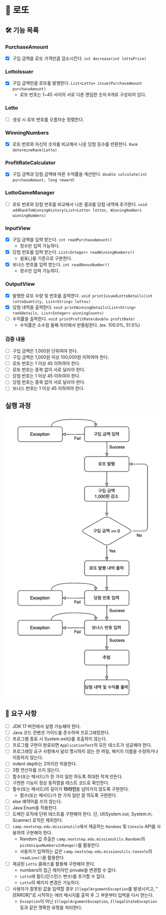 # 🎰 로또

## 🛠️ 기능 목록
### PurchaseAmount
- [x] 구입 금액을 로또 가격만큼 감소시킨다. `int decrease(int lottoPrice)`

### LottoIssuer
- [x] 구입 금액만큼 로또를 발행한다. `List<Lotto> issue(PurchaseAmount purchaseAmount)`
    - 로또 번호는 1~45 사이의 서로 다른 랜덤한 숫자 6개로 구성되어 있다.

### Lotto
- [ ] 생성 시 로또 번호를 오름차순 정렬한다.

### WinningNumbers
- [x] 로또 번호와 자신의 숫자를 비교해서 나온 당첨 등수를 반환한다. `Rank determineRank(Lotto)`

### ProfitRateCalculator
- [x] 구입 금액과 당첨 금액에 따른 수익률을 계산한다. `double calculate(int purchaseAmount, long reward)`

### LottoGameManager
- [ ] 로또 번호와 당첨 번호를 비교해서 나온 결과를 당첨 내역에 추가한다. `void addRankToWinningHistory(List<Lotto> lottos, WinningNumbers winningNumbers)`

### InputView
- [x] 구입 금액을 입력 받는다. `int readPurchaseAmount()`
    - 정수만 입력 가능하다.
- [x] 당첨 번호를 입력 받는다. `List<Integer> readWinningNumbers()`
    - 쉼표(,)를 기준으로 구분한다.
- [x] 보너스 번호를 입력 받는다. `int readBonusNumber()`
    - 정수만 입력 가능하다.

### OutputView
- [x] 발행한 로또 수량 및 번호를 출력한다. `void printIssuedLottoDetails(int lottoQuantity, List<String> lottos)`
- [x] 당첨 내역을 출력한다. `void printWinningDetails(List<String> rankDetails, List<Integer> winningCounts)`
- [ ] 수익률을 출력한다. `void printProfitRate(double profitRate)`
    - 수익률은 소수점 둘째 자리에서 반올림한다. (ex. 100.0%, 51.5%)

### 검증 내용
- [ ] 구입 금액은 1,000원 단위여야 한다.
- [ ] 구입 금액은 1,000원 이상 100,000원 이하여야 한다.
- [ ] 로또 번호는 1 이상 45 이하여야 한다.
- [ ] 로또 번호는 중복 없이 서로 달라야 한다.
- [ ] 당첨 번호는 1 이상 45 이하여야 한다.
- [ ] 당첨 번호는 중복 없이 서로 달라야 한다.
- [ ] 보너스 번호는 1 이상 45 이하여야 한다.

## 실행 과정
<img src="lotto flow.png">

## 🔎 요구 사항
- [ ] JDK 17 버전에서 실행 가능해야 한다.
- [ ] Java 코드 컨벤션 가이드를 준수하며 프로그래밍한다.
- [ ] 프로그램 종료 시 System.exit()를 호출하지 않는다.
- [ ] 프로그램 구현이 완료되면 `ApplicationTest`의 모든 테스트가 성공해야 한다.
- [ ] 프로그래밍 요구 사항에서 달리 명시하지 않는 한 파일, 패키지 이름을 수정하거나 이동하지 않는다.
- [ ] indent depth는 2까지만 허용한다.
- [ ] 3항 연산자를 쓰지 않는다.
- [ ] 함수(또는 메서드)가 한 가지 일만 하도록 최대한 작게 만든다.
- [ ] 구현한 기능이 정상 동작함을 테스트 코드로 확인한다.
- [ ] 함수(또는 메서드)의 길이가 **15라인**을 넘어가지 않도록 구현한다.
    - 함수(또는 메서드)가 한 가지 일만 잘 하도록 구현한다.
- [ ] else 예약어를 쓰지 않는다.
- [ ] Java Enum을 적용한다.
- [ ] 도메인 로직에 단위 테스트를 구현해야 한다. 단, UI(System.out, System.in, Scanner) 로직은 제외한다.
- [ ] `camp.nextstep.edu.missionutils`에서 제공하는 `Randoms` 및 `Console` API를 사용하여 구현해야 한다.
    - Random 값 추출은 `camp.nextstep.edu.missionutils.Randoms`의 `pickUniqueNumbersInRange()`를 활용한다.
    - 사용자가 입력하는 값은 `camp.nextstep.edu.missionutils.Console`의 `readLine()`을 활용한다.
- [ ] 제공된 `Lotto` 클래스를 활용해 구현해야 한다.
    - numbers의 접근 제어자인 private을 변경할 수 없다.
    - `Lotto`에 필드(인스턴스 변수)를 추가할 수 없다.
    - `Lotto`의 패키지 변경은 가능하다.
- [ ] 사용자가 잘못된 값을 입력할 경우 `IllegalArgumentException`를 발생시키고, "[ERROR]"로 시작하는 에러 메시지를 출력 후 그 부분부터 입력을 다시 받는다.
    - `Exception`이 아닌 `IllegalArgumentException`, `IllegalStateException` 등과 같은 명확한 유형을 처리한다.
